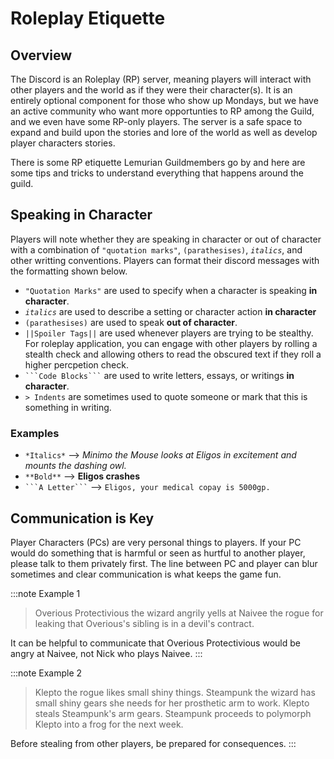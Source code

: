 # Roleplay Etiquette

## Overview

The Discord is an Roleplay (RP) server, meaning players will interact with other players and the world as if they were their character(s).
It is an entirely optional component for those who show up Mondays, but we have an active community who want more opportunties to RP among the Guild, and we even have some RP-only players.
The server is a safe space to expand and build upon the stories and lore of the world as well as develop player characters stories.

There is some RP etiquette Lemurian Guildmembers go by and here are some tips and tricks to understand everything that happens around the guild.

## Speaking in Character

Players will note whether they are speaking in character or out of character with a combination of `"quotation marks"`, `(parathesises)`, _`italics`_, and other writting conventions. Players can format their discord messages with the formatting shown below.

- `"Quotation Marks"` are used to specify when a character is speaking **in character**.
- _`italics`_ are used to describe a setting or character action **in character**
- `(parathesises)` are used to speak **out of character**.
- `||Spoiler Tags||` are used whenever players are trying to be stealthy. For roleplay application, you can engage with other players by rolling a stealth check and allowing others to read the obscured text if they roll a higher percpetion check.
- ` ```Code Blocks``` ` are used to write letters, essays, or writings **in character**.
- `> Indents` are sometimes used to quote someone or mark that this is something in writing.

### Examples

- `*Italics*` --> _Minimo the Mouse looks at Eligos in excitement and mounts the dashing owl._
- `**Bold**` --> **Eligos crashes**
- ` ```A Letter``` ` --> `Eligos, your medical copay is 5000gp.`

## Communication is Key

Player Characters (PCs) are very personal things to players. If your PC would do something that is harmful or seen as hurtful to another player, please talk to them privately first. The line between PC and player can blur sometimes and clear communication is what keeps the game fun.

:::note Example 1

> Overious Protectivious the wizard angrily yells at Naivee the rogue for leaking that Overious's sibling is in a devil's contract.

It can be helpful to communicate that Overious Protectivious would be angry at Naivee, not Nick who plays Naivee.
:::

:::note Example 2

> Klepto the rogue likes small shiny things. Steampunk the wizard has small shiny gears she needs for her prosthetic arm to work. Klepto steals Steampunk's arm gears. Steampunk proceeds to polymorph Klepto into a frog for the next week.

Before stealing from other players, be prepared for consequences.
:::

